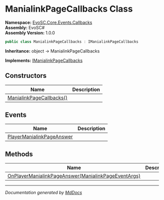 ﻿<!--  
  <auto-generated>   
    The contents of this file were generated by a tool.  
    Changes to this file may be list if the file is regenerated  
  </auto-generated>   
-->

# ManialinkPageCallbacks Class

**Namespace:** [EvoSC.Core.Events.Callbacks](../index.md)  
**Assembly:** EvoSC\#  
**Assembly Version:** 1.0.0

```csharp
public class ManialinkPageCallbacks : IManialinkPageCallbacks
```

**Inheritance:** object → ManialinkPageCallbacks

**Implements:** [IManialinkPageCallbacks](../../../../Interfaces/UI/IManialinkPageCallbacks/index.md)

## Constructors

| Name                                              | Description |
| ------------------------------------------------- | ----------- |
| [ManialinkPageCallbacks()](constructors/index.md) |             |

## Events

| Name                                                             | Description |
| ---------------------------------------------------------------- | ----------- |
| [PlayerManialinkPageAnswer](events/PlayerManialinkPageAnswer.md) |             |

## Methods

| Name                                                                                          | Description |
| --------------------------------------------------------------------------------------------- | ----------- |
| [OnPlayerManialinkPageAnswer(ManialinkPageEventArgs)](methods/OnPlayerManialinkPageAnswer.md) |             |

___

*Documentation generated by [MdDocs](https://github.com/ap0llo/mddocs)*
